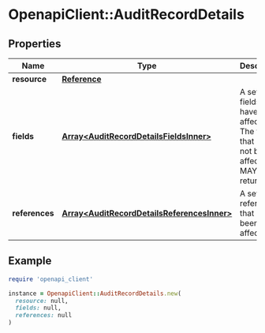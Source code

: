 # OpenapiClient::AuditRecordDetails

## Properties

| Name | Type | Description | Notes |
| ---- | ---- | ----------- | ----- |
| **resource** | [**Reference**](Reference.md) |  |  |
| **fields** | [**Array&lt;AuditRecordDetailsFieldsInner&gt;**](AuditRecordDetailsFieldsInner.md) | A set of fields that have been affected. The fields that have not been affected MAY be returned.  | [optional] |
| **references** | [**Array&lt;AuditRecordDetailsReferencesInner&gt;**](AuditRecordDetailsReferencesInner.md) | A set of references that have been affected. | [optional] |

## Example

```ruby
require 'openapi_client'

instance = OpenapiClient::AuditRecordDetails.new(
  resource: null,
  fields: null,
  references: null
)
```

